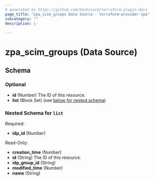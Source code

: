 ```yaml
---
# generated by https://github.com/hashicorp/terraform-plugin-docs
page_title: "zpa_scim_groups Data Source - terraform-provider-zpa"
subcategory: ""
description: |-
  
---
```


# zpa_scim_groups (Data Source)





<!-- schema generated by tfplugindocs -->
## Schema

### Optional

- **id** (Number) The ID of this resource.
- **list** (Block Set) (see [below for nested schema](#nestedblock--list))

<a id="nestedblock--list"></a>
### Nested Schema for `list`

Required:

- **idp_id** (Number)

Read-Only:

- **creation_time** (Number)
- **id** (String) The ID of this resource.
- **idp_group_id** (String)
- **modified_time** (Number)
- **name** (String)


